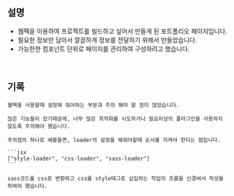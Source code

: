## 설명

- 웹팩을 이용하여 프로젝트를 빌드하고 싶어서 만들게 된 포트폴리오 페이지입니다.
- 필요한 정보만 담아서 깔끔하게 정보를 전달하기 위해서 만들었습니다.
- 가능한한 컴포넌트 단위로 페이지를 관리하여 구성하려고 했습니다.

<br>

## 기록

    웹팩을 사용할때 설정해 줘야하는 부분과 주의 해야 할 점이 많았습니다.
    
    많은 기능들이 있기때문에, 너무 많은 최적화를 시도하거나 필요이상의 플러그인을 사용하지 않도록 주의해야 했습니다.
    
    주의점의 하나로 예를들면, loader의 설정을 해줘야할때 순서를 지켜야 한다는 점입니다.
    
    ```jsx
    ["style-loader", "css-loader", "sass-loader"]
    ```
    
    sass코드를 css로 변환하고 css를 style태그로 삽입하는 작업의 흐름을 신경써서 작성을 하여야 했습니다.
     
